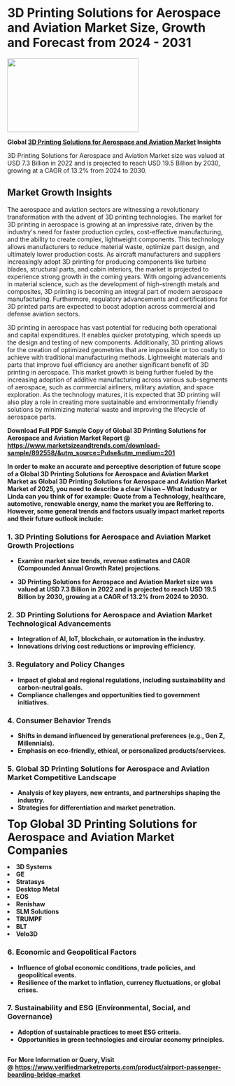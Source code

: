 <H1>3D Printing Solutions for Aerospace and Aviation Market Size, Growth and Forecast from 2024 - 2031</H1><img class="aligncenter size-medium wp-image-584254" src="https://thirdeyenews.in/wp-content/uploads/2024/09/Global-Market-Research-300x168.jpeg" alt="" width="300" height="168" /><p><strong>Global&nbsp;<a href="https://www.marketsizeandtrends.com/download-sample/892558/&amp;utm_source=Pulse&amp;utm_medium=201">3D Printing Solutions for Aerospace and Aviation Market</a> Insights</strong></p><p>3D Printing Solutions for Aerospace and Aviation Market size was valued at USD 7.3 Billion in 2022 and is projected to reach USD 19.5 Billion by 2030, growing at a CAGR of 13.2% from 2024 to 2030.</p><p><h2>Market Growth Insights</h2> <p>The aerospace and aviation sectors are witnessing a revolutionary transformation with the advent of 3D printing technologies. The market for 3D printing in aerospace is growing at an impressive rate, driven by the industry's need for faster production cycles, cost-effective manufacturing, and the ability to create complex, lightweight components. This technology allows manufacturers to reduce material waste, optimize part design, and ultimately lower production costs. As aircraft manufacturers and suppliers increasingly adopt 3D printing for producing components like turbine blades, structural parts, and cabin interiors, the market is projected to experience strong growth in the coming years. With ongoing advancements in material science, such as the development of high-strength metals and composites, 3D printing is becoming an integral part of modern aerospace manufacturing. Furthermore, regulatory advancements and certifications for 3D printed parts are expected to boost adoption across commercial and defense aviation sectors.</p> <p><strong></strong></p> <p>3D printing in aerospace has vast potential for reducing both operational and capital expenditures. It enables quicker prototyping, which speeds up the design and testing of new components. Additionally, 3D printing allows for the creation of optimized geometries that are impossible or too costly to achieve with traditional manufacturing methods. Lightweight materials and parts that improve fuel efficiency are another significant benefit of 3D printing in aerospace. This market growth is being further fueled by the increasing adoption of additive manufacturing across various sub-segments of aerospace, such as commercial airliners, military aviation, and space exploration. As the technology matures, it is expected that 3D printing will also play a role in creating more sustainable and environmentally friendly solutions by minimizing material waste and improving the lifecycle of aerospace parts.</p> <p><strong></p><p><span class=""><strong>Download Full PDF Sample Copy of Global 3D Printing Solutions for Aerospace and Aviation Market Report</strong> @ <a href="https://www.marketsizeandtrends.com/download-sample/892558/&amp;utm_source=Pulse&amp;utm_medium=201" target="_blank">https://www.marketsizeandtrends.com/download-sample/892558/&amp;utm_source=Pulse&amp;utm_medium=201</a></span></p><p>In order to make an accurate and perceptive description of future scope of a Global&nbsp;3D Printing Solutions for Aerospace and Aviation Market Market as Global&nbsp;3D Printing Solutions for Aerospace and Aviation Market Market of 2025, you need to describe a clear Vision &ndash; What Industry or Linda can you think of for example: Quote from a Technology, healthcare, automotive, renewable energy, name the market you are Reffering to. However, some general trends and factors usually impact market reports and their future outlook include:</p><h3>1.&nbsp;<strong>3D Printing Solutions for Aerospace and Aviation Market Growth Projections</strong></h3><ul><li>Examine market size trends, revenue estimates and CAGR (Compounded Annual Growth Rate) projections.</li><li><p>3D Printing Solutions for Aerospace and Aviation Market size was valued at USD 7.3 Billion in 2022 and is projected to reach USD 19.5 Billion by 2030, growing at a CAGR of 13.2% from 2024 to 2030.</p></li></ul><h3>2.&nbsp;<strong>3D Printing Solutions for Aerospace and Aviation Market Technological Advancements</strong></h3><ul><li>Integration of AI, IoT, blockchain, or automation in the industry.</li><li>Innovations driving cost reductions or improving efficiency.</li></ul><h3>3.&nbsp;<strong>Regulatory and Policy Changes</strong></h3><ul><li>Impact of global and regional regulations, including sustainability and carbon-neutral goals.</li><li>Compliance challenges and opportunities tied to government initiatives.</li></ul><h3>4.&nbsp;<strong>Consumer Behavior Trends</strong></h3><ul><li>Shifts in demand influenced by generational preferences (e.g., Gen Z, Millennials).</li><li>Emphasis on eco-friendly, ethical, or personalized products/services.</li></ul><h3>5.&nbsp;<strong>Global 3D Printing Solutions for Aerospace and Aviation Market Competitive Landscape</strong></h3><ul><li>Analysis of key players, new entrants, and partnerships shaping the industry.</li><li>Strategies for differentiation and market penetration.</li></ul><p data-pm-slice="1 1 []"><span style="color: inherit; font-family: inherit; font-size: 25px;">Top Global 3D Printing Solutions for Aerospace and Aviation Market Companies</span></p><div class="" data-test-id=""><p><li>3D Systems</li><li> GE</li><li> Stratasys</li><li> Desktop Metal</li><li> EOS</li><li> Renishaw</li><li> SLM Solutions</li><li> TRUMPF</li><li> BLT</li><li> Velo3D</li></p></div><h3>6.&nbsp;<strong>Economic and Geopolitical Factors</strong></h3><ul><li>Influence of global economic conditions, trade policies, and geopolitical events.</li><li>Resilience of the market to inflation, currency fluctuations, or global crises.</li></ul><h3>7.&nbsp;<strong>Sustainability and ESG (Environmental, Social, and Governance)</strong></h3><ul><li>Adoption of sustainable practices to meet ESG criteria.</li><li>Opportunities in green technologies and circular economy principles.</li></ul><h2><strong style="font-size: 14px;">For More Information or Query, Visit @&nbsp;</strong><a style="background-color: #ffffff; font-size: 14px;" href="https://www.marketsizeandtrends.com/report/3d-printing-solutions-for-aerospace-and-aviation-market/" target="_blank">https://www.verifiedmarketreports.com/product/airport-passenger-boarding-bridge-market</a></h2>
